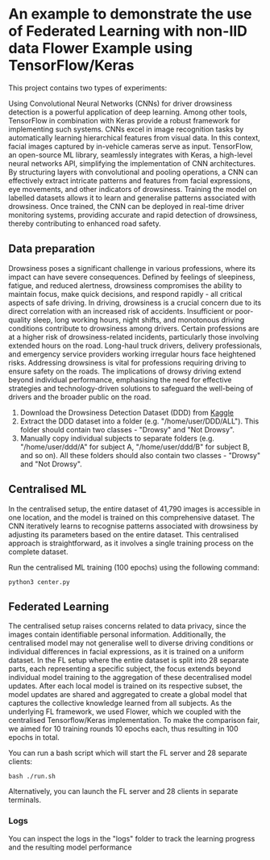 # An example to demonstrate the use of Federated Learning with non-IID data Flower Example using TensorFlow/Keras

This project contains two types of experiments:

Using Convolutional Neural Networks (CNNs) for driver drowsiness detection is a powerful application of deep learning. Among other tools, TensorFlow in combination with Keras provide a robust framework for implementing such systems. CNNs excel in image recognition tasks by automatically learning hierarchical features from visual data. In this context, facial images captured by in-vehicle cameras serve as input. TensorFlow, an open-source ML library, seamlessly integrates with Keras, a high-level neural networks API, simplifying the implementation of CNN architectures. By structuring layers with convolutional and pooling operations, a CNN can effectively extract intricate patterns and features from facial expressions, eye movements, and other indicators of drowsiness. Training the model on labelled datasets allows it to learn and generalise patterns associated with drowsiness. Once trained, the CNN can be deployed in real-time driver monitoring systems, providing accurate and rapid detection of drowsiness, thereby contributing to enhanced road safety.
## Data preparation

Drowsiness poses a significant challenge in various professions, where its impact can have severe consequences. Defined by feelings of sleepiness, fatigue, and reduced alertness, drowsiness compromises the ability to maintain focus, make quick decisions, and respond rapidly - all critical aspects of safe driving. In driving, drowsiness is a crucial concern due to its direct correlation with an increased risk of accidents. Insufficient or poor-quality sleep, long working hours, night shifts, and monotonous driving conditions contribute to drowsiness among drivers. Certain professions are at a higher risk of drowsiness-related incidents, particularly those involving extended hours on the road. Long-haul truck drivers, delivery professionals, and emergency service providers working irregular hours face heightened risks. Addressing drowsiness is vital for professions requiring driving to ensure safety on the roads. The implications of drowsy driving extend beyond individual performance, emphasising the need for effective strategies and technology-driven solutions to safeguard the well-being of drivers and the broader public on the road.

1. Download the Drowsiness Detection Dataset (DDD) from [Kaggle](https://www.kaggle.com/datasets/ismailnasri20/driver-drowsiness-dataset-ddd/data)
2. Extract the DDD dataset into a folder (e.g. "/home/user/DDD/ALL"). This folder should contain two classes - "Drowsy" and "Not Drowsy".
3. Manually copy individual subjects to separate folders (e.g. "/home/user/ddd/A" for subject A, "/home/user/ddd/B" for subject B, and so on). All these folders should also contain two classes - "Drowsy" and "Not Drowsy".

## Centralised ML

In the centralised setup, the entire dataset of 41,790 images is accessible in one location, and the model is trained on this comprehensive dataset. The CNN iteratively learns to recognise patterns associated with drowsiness by adjusting its parameters based on the entire dataset. This centralised approach is straightforward, as it involves a single training process on the complete dataset.

Run the centralised ML training (100 epochs) using the following command:

```shell
python3 center.py
```

## Federated Learning

The centralised setup raises concerns related to data privacy, since the images contain identifiable personal information. Additionally, the centralised model may not generalise well to diverse driving conditions or individual differences in facial expressions, as it is trained on a uniform dataset. In the FL setup where the entire dataset is split into 28 separate parts, each representing a specific subject, the focus extends beyond individual model training to the aggregation of these decentralised model updates. After each local model is trained on its respective subset, the model updates are shared and aggregated to create a global model that captures the collective knowledge learned from all subjects. As the underlying FL framework, we used Flower, which we coupled with the centralised Tensorflow/Keras implementation. To make the comparison fair, we aimed for 10 training rounds 10 epochs each, thus resulting in 100 epochs in total.

You can run a bash script which will start the FL server and 28 separate clients:

```shell
bash ./run.sh
```

Alternatively, you can launch the FL server and 28 clients in separate terminals.

### Logs

You can inspect the logs in the "logs" folder to track the learning progress and the resulting model performance


